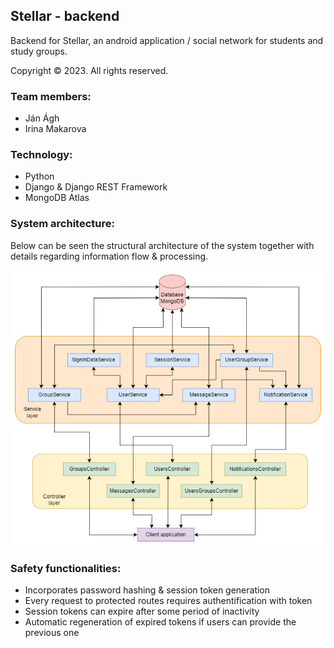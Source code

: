 ## Stellar - backend

Backend for Stellar, an android application / social network for students and study groups.

Copyright &copy; 2023. All rights reserved.

### Team members:

- Ján Ágh
- Irina Makarova

### Technology:

- Python
- Django & Django REST Framework
- MongoDB Atlas

### System architecture:

Below can be seen the structural architecture of the system together with details regarding information flow & processing.

![](pics/stellar_backend.png)

### Safety functionalities:

- Incorporates password hashing & session token generation
- Every request to protected routes requires authentification with token
- Session tokens can expire after some period of inactivity
- Automatic regeneration of expired tokens if users can provide the previous one